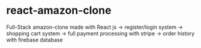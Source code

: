 # react-amazon-clone
Full-Stack amazon-clone made with React js
-> register/login system
-> shopping cart system
-> full payment processing with stripe
-> order history with firebase database
